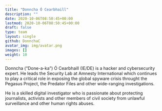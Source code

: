 ```yaml
---
title: "Donncha Ó Cearbhaill"
description: ""
date: 2020-10-06T08:50:45+00:00
lastmod: 2020-10-06T08:50:45+00:00
draft: false
type: team
layout: single
github: DonnchaC
avatar_img: img/avatar.png
images: []
weight: 10
---
```


Donncha (“Done-a-ka”) Ó Cearbhaill (IE/DE) is a hacker and cybersecurity expert. He leads the Security Lab at Amnesty International which continues to play a critical role in exposing the global spyware crisis throught the Pegasus Project, the Predator Files and other wide-ranging investigations.

He is a skilled digital investigator who is passionate about protecting journalists, activists and other members of civil society from unlawful surveillance and other human rights abuses.